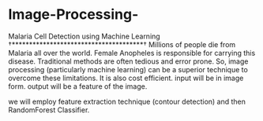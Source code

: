 # Image-Processing-
Malaria Cell Detection using Machine Learning
  †**************************************†
Millions of people die from Malaria all over the world. Female Anopheles is responsible for carrying this disease. Traditional methods are often tedious and error prone. So, image processing (particularly machine learning) can be a superior technique to overcome these limitations. It is also cost efficient. 
input will be in image form. output will be a feature of the image. 

we will employ feature extraction technique (contour detection) and then RandomForest Classifier.
 
